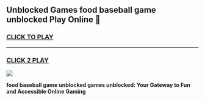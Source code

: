 
## Unblocked Games food baseball game unblocked Play Online 👋
<h3>
<a href="https://news.freeplayer.one?title=food_baseball_game_unblocked&ref=17F">CLICK TO PLAY</a></h3>
<hr>

<h3>
<a href="https://news.freeplayer.one?title=food_baseball_game_unblocked&ref=17F">CLICK 2 PLAY</a>
  
</h3>

<a href="https://news.freeplayer.one?title=food_baseball_game_unblocked&ref=17F/"><img src="https://clearcache.store/games.png"></a>


**food baseball game unblocked games unblocked: Your Gateway to Fun and Accessible Online Gaming**
